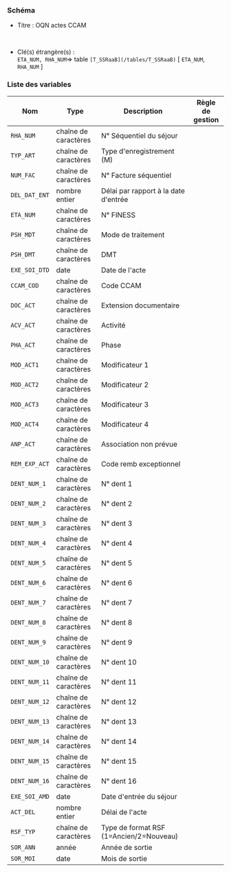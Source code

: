 ### Schéma


- Titre : OQN actes CCAM
<br />



- Clé(s) étrangère(s) : <br />
`ETA_NUM, RHA_NUM`=> table `[T_SSRaaB](/tables/T_SSRaaB)` [ `ETA_NUM`, `RHA_NUM` ]<br />

 
### Liste des variables

Nom | Type | Description | Règle de gestion
-|-|-|-
`RHA_NUM`| chaîne de caractères |N° Séquentiel du séjour||
`TYP_ART`| chaîne de caractères |Type d'enregistrement (M)||
`NUM_FAC`| chaîne de caractères |N° Facture séquentiel||
`DEL_DAT_ENT`| nombre entier |Délai par rapport à la date d'entrée||
`ETA_NUM`| chaîne de caractères |N° FINESS||
`PSH_MDT`| chaîne de caractères |Mode de traitement||
`PSH_DMT`| chaîne de caractères |DMT||
`EXE_SOI_DTD`| date |Date de l'acte||
`CCAM_COD`| chaîne de caractères |Code CCAM||
`DOC_ACT`| chaîne de caractères |Extension documentaire||
`ACV_ACT`| chaîne de caractères |Activité||
`PHA_ACT`| chaîne de caractères |Phase||
`MOD_ACT1`| chaîne de caractères |Modificateur 1||
`MOD_ACT2`| chaîne de caractères |Modificateur 2||
`MOD_ACT3`| chaîne de caractères |Modificateur 3||
`MOD_ACT4`| chaîne de caractères |Modificateur 4||
`ANP_ACT`| chaîne de caractères |Association non prévue||
`REM_EXP_ACT`| chaîne de caractères |Code remb exceptionnel||
`DENT_NUM_1`| chaîne de caractères |N° dent 1||
`DENT_NUM_2`| chaîne de caractères |N° dent 2||
`DENT_NUM_3`| chaîne de caractères |N° dent 3||
`DENT_NUM_4`| chaîne de caractères |N° dent 4||
`DENT_NUM_5`| chaîne de caractères |N° dent 5||
`DENT_NUM_6`| chaîne de caractères |N° dent 6||
`DENT_NUM_7`| chaîne de caractères |N° dent 7||
`DENT_NUM_8`| chaîne de caractères |N° dent 8||
`DENT_NUM_9`| chaîne de caractères |N° dent 9||
`DENT_NUM_10`| chaîne de caractères |N° dent 10||
`DENT_NUM_11`| chaîne de caractères |N° dent 11||
`DENT_NUM_12`| chaîne de caractères |N° dent 12||
`DENT_NUM_13`| chaîne de caractères |N° dent 13||
`DENT_NUM_14`| chaîne de caractères |N° dent 14||
`DENT_NUM_15`| chaîne de caractères |N° dent 15||
`DENT_NUM_16`| chaîne de caractères |N° dent 16||
`EXE_SOI_AMD`| date |Date d'entrée du séjour||
`ACT_DEL`| nombre entier |Délai de l'acte||
`RSF_TYP`| chaîne de caractères |Type de format RSF (1=Ancien/2=Nouveau)||
`SOR_ANN`| année |Année de sortie||
`SOR_MOI`| date |Mois de sortie||